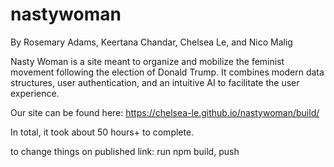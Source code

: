 # nastywoman

By Rosemary Adams, Keertana Chandar, Chelsea Le, and Nico Malig

Nasty Woman is a site meant to organize and mobilize the feminist movement following the election of Donald Trump. It combines modern data structures, user authentication, and an intuitive AI to facilitate the user experience. 

Our site can be found here: https://chelsea-le.github.io/nastywoman/build/

In total, it took about 50 hours+ to complete.

to change things on published link: run npm build, push
